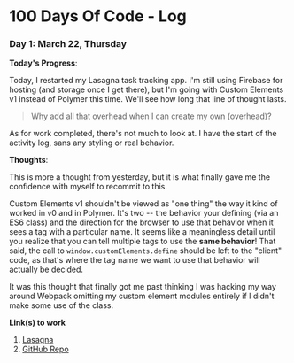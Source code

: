 # 100 Days Of Code - Log

### Day 1: March 22, Thursday

**Today's Progress**:

Today, I restarted my Lasagna task tracking app.  I'm still using Firebase for
hosting (and storage once I get there), but I'm going with Custom Elements v1
instead of Polymer this time.  We'll see how long that line of thought lasts.

> Why add all that overhead when I can create my own (overhead)?

As for work completed, there's not much to look at.  I have the start of the
activity log, sans any styling or real behavior.

**Thoughts**:

This is more a thought from yesterday, but it is what finally gave me the
confidence with myself to recommit to this.

Custom Elements v1 shouldn't be viewed as "one thing" the way it kind of worked
in v0 and in Polymer.  It's two -- the behavior your defining (via an ES6 class)
and the direction for the browser to use that behavior when it sees a tag with a
particular name.  It seems like a meaningless detail until you realize that you
can tell multiple tags to use the **same behavior**!  That said, the call to
`window.customElements.define` should be left to the "client" code, as that's
where the tag name we want to use that behavior will actually be decided.

It was this thought that finally got me past thinking I was hacking my way
around Webpack omitting my custom element modules entirely if I didn't make some
use of the class.

**Link(s) to work**

1. [Lasagna](https://lasagna-d5007.firebaseapp.com)
2. [GitHub Repo](https://github.com/DigitalMugen/lasagna)
